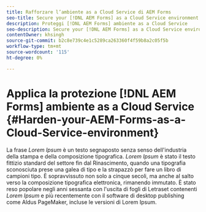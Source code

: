 ```yaml
---
title: Rafforzare l’ambiente as a Cloud Service di AEM Forms
seo-title: Secure your [!DNL AEM Forms] as a Cloud Service environment
description: Proteggi [!DNL AEM Forms] ambiente as a Cloud Service
seo-description: Secure your [!DNL AEM Forms] as a Cloud Service environment
contentOwner: khsingh
source-git-commit: b2c8e739c4e1c5289ca263360f4f59b8a2c05f5b
workflow-type: tm+mt
source-wordcount: '115'
ht-degree: 0%

---
```



# Applica la protezione [!DNL AEM Forms] ambiente as a Cloud Service {#Harden-your-AEM-Forms-as-a-Cloud-Service-environment}

La frase *Lorem Ipsum* è un testo segnaposto senza senso dell&#39;industria della stampa e della composizione tipografica. *Lorem Ipsum* è stato il testo fittizio standard del settore fin dal Rinascimento, quando una tipografia sconosciuta prese una galea di tipo e la strapazzò per fare un libro di campioni tipo. È sopravvissuto non solo a cinque secoli, ma anche al salto verso la composizione tipografica elettronica, rimanendo immutato. È stato reso popolare negli anni sessanta con l&#39;uscita di fogli di Letraset contenenti *Lorem Ipsum* e più recentemente con il software di desktop publishing come Aldus PageMaker, incluse le versioni di Lorem Ipsum.
